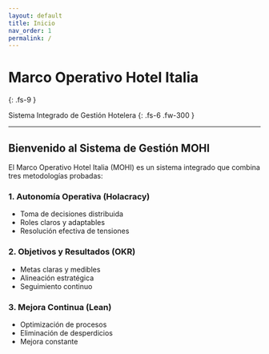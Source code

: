 ```yaml
---
layout: default
title: Inicio
nav_order: 1
permalink: /
---
```


# Marco Operativo Hotel Italia
{: .fs-9 }

Sistema Integrado de Gestión Hotelera
{: .fs-6 .fw-300 }

---

## Bienvenido al Sistema de Gestión MOHI

El Marco Operativo Hotel Italia (MOHI) es un sistema integrado que combina tres metodologías probadas:

### 1. Autonomía Operativa (Holacracy)
- Toma de decisiones distribuida
- Roles claros y adaptables
- Resolución efectiva de tensiones

### 2. Objetivos y Resultados (OKR)
- Metas claras y medibles
- Alineación estratégica
- Seguimiento continuo

### 3. Mejora Continua (Lean)
- Optimización de procesos
- Eliminación de desperdicios
- Mejora constante